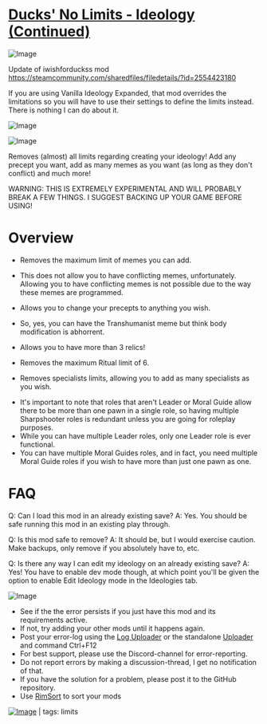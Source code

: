 # [Ducks' No Limits - Ideology (Continued)](https://steamcommunity.com/sharedfiles/filedetails/?id=2916566114)

![Image](https://i.imgur.com/buuPQel.png)

Update of iwishforduckss mod
https://steamcommunity.com/sharedfiles/filedetails/?id=2554423180

If you are using Vanilla Ideology Expanded, that mod overrides the limitations so you will have to use their settings to define the limits instead. There is nothing I can do about it.

![Image](https://i.imgur.com/pufA0kM.png)
	
![Image](https://i.imgur.com/Z4GOv8H.png)

Removes (almost) all limits regarding creating your ideology! Add any precept you want, add as many memes as you want (as long as they don't conflict) and much more!

WARNING: THIS IS EXTREMELY EXPERIMENTAL AND WILL PROBABLY BREAK A FEW THINGS. I SUGGEST BACKING UP YOUR GAME BEFORE USING!

#  Overview 


- Removes the maximum limit of memes you can add.
+ This does not allow you to have conflicting memes, unfortunately. Allowing you to have conflicting memes is not possible due to the way these memes are programmed.

- Allows you to change your precepts to anything you wish.
+ So, yes, you can have the Transhumanist meme but think body modification is abhorrent.

- Allows you to have more than 3 relics!

- Removes the maximum Ritual limit of 6.

- Removes specialists limits, allowing you to add as many specialists as you wish.
+ It's important to note that roles that aren't Leader or Moral Guide allow there to be more than one pawn in a single role, so having multiple Sharpshooter roles is redundant unless you are going for roleplay purposes.
+ While you can have multiple Leader roles, only one Leader role is ever functional.
+ You can have multiple Moral Guides roles, and in fact, you need multiple Moral Guide roles if you wish to have more than just one pawn as one.

#  FAQ 


Q: Can I load this mod in an already existing save?
A: Yes. You should be safe running this mod in an existing play through.

Q: Is this mod safe to remove?
A: It should be, but I would exercise caution. Make backups, only remove if you absolutely have to, etc.

Q: Is there any way I can edit my ideology on an already existing save?
A: Yes! You have to enable dev mode though, at which point you'll be given the option to enable Edit Ideology mode in the Ideologies tab.
	
![Image](https://i.imgur.com/PwoNOj4.png)



-  See if the the error persists if you just have this mod and its requirements active.
-  If not, try adding your other mods until it happens again.
-  Post your error-log using the [Log Uploader](https://steamcommunity.com/sharedfiles/filedetails/?id=2873415404) or the standalone [Uploader](https://steamcommunity.com/sharedfiles/filedetails/?id=2873415404) and command Ctrl+F12
-  For best support, please use the Discord-channel for error-reporting.
-  Do not report errors by making a discussion-thread, I get no notification of that.
-  If you have the solution for a problem, please post it to the GitHub repository.
-  Use [RimSort](https://github.com/RimSort/RimSort/releases/latest) to sort your mods

 

[![Image](https://img.shields.io/github/v/release/emipa606/DucksNoLimitsIdeology?label=latest%20version&style=plastic&color=9f1111&labelColor=black)](https://steamcommunity.com/sharedfiles/filedetails/changelog/2916566114) | tags:  limits
